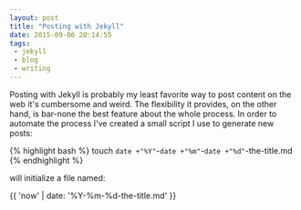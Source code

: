 ```yaml
---
layout: post
title: "Posting with Jekyll"
date: 2015-09-06 20:14:55
tags:
 - jekyll
 - blog
 - writing 
---
```


Posting with Jekyll is probably my least favorite way to post content on the web it's cumbersome and weird.  The flexibility it provides, on the other hand, is bar-none the best feature about the whole process. In order to automate the process I've created a small script I use to generate new posts:

{% highlight bash %}
touch `date +"%Y"`-`date +"%m"`-`date +"%d"`-the-title.md
{% endhighlight %}

will initialize a file named:  

{{ 'now' | date: '%Y-%m-%d-the-title.md' }}
